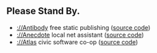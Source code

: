 ## Please Stand By.

- [://Antibody](//antibody.discoverywritten.com) free static publishing ([source code](https://github.com/tiliv/antibody))
- [://Anecdote](//anecdote.discoverywritten.com) local net assistant ([source code](https://github.com/tiliv/anecdote))
- [://Atlas](//atlas.discoverywritten.com) civic software co-op  ([source code](https://github.com/tiliv/atlas))
